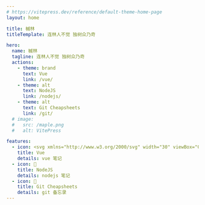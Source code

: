 ```yaml
---
# https://vitepress.dev/reference/default-theme-home-page
layout: home

title: 槭林
titleTemplate: 连林人不觉 独树众乃奇

hero:
  name: 槭林
  tagline: 连林人不觉 独树众乃奇
  actions:
    - theme: brand
      text: Vue
      link: /vue/
    - theme: alt
      text: NodeJS
      link: /nodejs/
    - theme: alt
      text: Git Cheapsheets
      link: /git/
  # image:
  #   src: /maple.png
  #   alt: VitePress

features:
  - icon: <svg xmlns="http://www.w3.org/2000/svg" width="30" viewBox="0 0 256 220.8"><path fill="#41B883" d="M204.8 0H256L128 220.8 0 0h97.92L128 51.2 157.44 0h47.36Z"/><path fill="#41B883" d="m0 0 128 220.8L256 0h-51.2L128 132.48 50.56 0H0Z"/><path fill="#35495E" d="M50.56 0 128 133.12 204.8 0h-47.36L128 51.2 97.92 0H50.56Z"/></svg>
    title: Vue
    details: vue 笔记
  - icon: 🍁
    title: NodeJS
    details: nodejs 笔记
  - icon: 🍁
    title: Git Cheapsheets
    details: git 备忘录
---
```

<style>
:root {
  --vp-home-hero-name-color: transparent;
  --vp-home-hero-name-background: -webkit-linear-gradient(120deg, #c21f30 30%, #f62e10);

  --vp-home-hero-image-background-image: linear-gradient(-45deg, #c21f30 50%, #f62e10 50%);
  --vp-home-hero-image-filter: blur(40px);
  --vp-c-indigo-1: #f62e10;
  --vp-c-indigo-2: #d81e06;
  --vp-c-indigo-3: #c21f30;
}

@media (min-width: 640px) {
  :root {
    --vp-home-hero-image-filter: blur(56px);
  }
}

@media (min-width: 960px) {
  :root {
    --vp-home-hero-image-filter: blur(72px);
  }
}
</style>